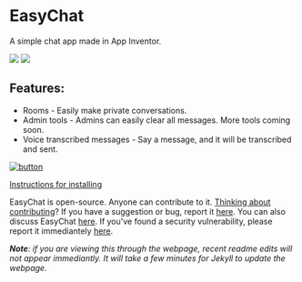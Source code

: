 # EasyChat
A simple chat app made in App Inventor.

[![](https://img.shields.io/github/stars/thecoder876/EasyChat?color=blue&style=flat-square)](https://github.com/thecoder876/EasyChat/stargazers)
[![](https://img.shields.io/github/watchers/thecoder876/EasyChat?color=blue&style=flat-square)](https://github.com/thecoder876/EasyChat/watchers)

## Features:
- Rooms - Easily make private conversations.
- Admin tools - Admins can easily clear all messages. More tools coming soon.
- Voice transcribed messages - Say a message, and it will be transcribed and sent.

[![button](https://u.cubeupload.com/thecoder876/download.png)](https://https://github.com/thecoder876/EasyChat/releases/download/v1.0/EasyChat.v1.0.apk "Download the .apk file for the latest version")

[Instructions for installing](https://github.com/thecoder876/EasyChat/wiki/Installation "Visit the wiki page on installation")

EasyChat is open-source. Anyone can contribute to it. [Thinking about contributing](https://github.com/thecoder876/EasyChat/wiki/Contributing "Read the wiki page on contributing")?
If you have a suggestion or bug, report it [here](https://github.com/thecoder876/EasyChat/issues/new/choose "Open a new issue").
You can also discuss EasyChat [here](https://github.com/thecoder876/EasyChat/discussions "Switch to the Discussions tab").
If you've found a security vulnerability, please report it immediantely [here](https://github.com/thecoder876/EasyChat/issues/new?assignees=&labels=vulnerability&template=security-vulnerability.md&title=Security+vulnerability+-+ "Open a new security vulnerability issue").

_**Note**: if you are viewing this through the webpage, recent readme edits will not appear immediantly. It will take a few minutes for Jekyll to update the webpage._
